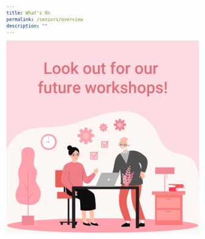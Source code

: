 ```yaml
---
title: What's On
permalink: /seniors/overview
description: ""
---
```


![Alt text for image on Isomer site](/images/Senior_2022.png)